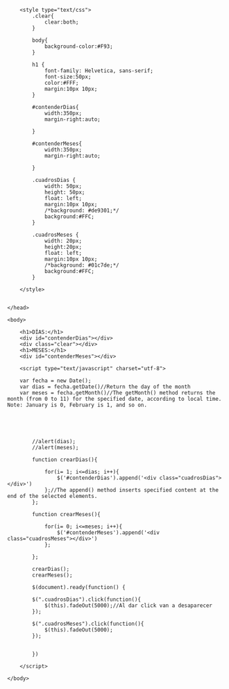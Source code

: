<!doctype html>
<html>
<head>
<meta charset="UTF-8">
<title>Examen</title>
		<!--Jquery--->
		<script src="http://code.jquery.com/jquery-latest.min.js"></script>
		<script src="http://code.jquery.com/color/jquery.color-2.1.2.js"></script>
		
		<style type="text/css">
			.clear{
				clear:both;
			}
			
			body{
				background-color:#F93;
			}
			
			h1 {
				font-family: Helvetica, sans-serif;
				font-size:50px;
				color:#FFF;
				margin:10px 10px;
			}
			
			#contenderDias{
				width:350px;
				margin-right:auto;
				
			}
				
			#contenderMeses{
				width:350px;
				margin-right:auto;
				
			}
			
			.cuadrosDias {
				width: 50px;
				height: 50px;
				float: left;
				margin:10px 10px;
				/*background: #de9301;*/
				background:#FFC;
			}
			
			.cuadrosMeses {
				width: 20px;
				height:20px;
				float: left;
				margin:10px 10px;
				/*background: #01c7de;*/
				background:#FFC;
			}
			
		</style>
		
		
	</head>

	<body>
		
		<h1>DÍAS:</h1>
		<div id="contenderDias"></div>
		<div class="clear"></div>
		<h1>MESES:</h1>
		<div id="contenderMeses"></div>
	
		<script type="text/javascript" charset="utf-8">
		
   		var fecha = new Date();
		var dias = fecha.getDate()//Return the day of the month
		var meses = fecha.getMonth()//The getMonth() method returns the month (from 0 to 11) for the specified date, according to local time. Note: January is 0, February is 1, and so on.


	
			
			
			//alert(dias);
			//alert(meses);
			
			function crearDias(){
		
				for(i= 1; i<=dias; i++){
					$('#contenderDias').append('<div class="cuadrosDias"></div>')
				};//The append() method inserts specified content at the end of the selected elements.
			};
			
			function crearMeses(){
					
				for(i= 0; i<=meses; i++){
					$('#contenderMeses').append('<div class="cuadrosMeses"></div>')
				};

			};
			
			crearDias();
			crearMeses();
			
			$(document).ready(function() {
			
			$(".cuadrosDias").click(function(){
				$(this).fadeOut(5000);//Al dar click van a desaparecer
			});
			
			$(".cuadrosMeses").click(function(){
				$(this).fadeOut(5000);
			});
			
		
			})
			
		</script>
	
	</body>
	
</html>
